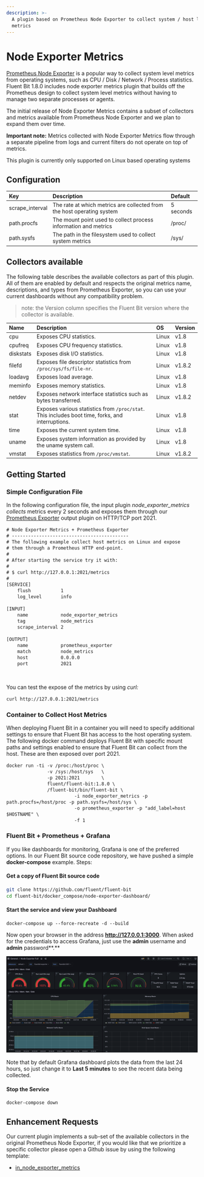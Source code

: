 ```yaml
---
description: >-
  A plugin based on Prometheus Node Exporter to collect system / host level
  metrics
---
```


# Node Exporter Metrics

[Prometheus Node Exporter](https://github.com/prometheus/node_exporter) is a popular way to collect system level metrics from operating systems, such as CPU / Disk / Network / Process statistics. Fluent Bit 1.8.0 includes node exporter metrics plugin that builds off the Prometheus design to collect system level metrics without having to manage two separate processes or agents.

The initial release of Node Exporter Metrics contains a subset of collectors and metrics available from Prometheus Node Exporter and we plan to expand them over time.

**Important note:** Metrics collected with Node Exporter Metrics flow through a separate pipeline from logs and current filters do not operate on top of metrics.

This plugin is currently only supported on Linux based operating systems  


## Configuration 

| Key | Description | Default |
| :--- | :--- | :--- |
| scrape\_interval | The rate at which metrics are collected from the host operating system | 5 seconds |
| path.procfs | The mount point used to collect process information and metrics | /proc/ |
| path.sysfs | The path in the filesystem used to collect system metrics  | /sys/ |

## Collectors available

The following table describes the available collectors as part of this plugin. All of them are enabled by default and respects the original metrics name, descriptions, and types from Prometheus Exporter, so you can use your current dashboards without any compatibility problem.

> note: the Version column specifies the Fluent Bit version where the collector is available.

| Name | Description | OS | Version |
| :--- | :--- | :--- | :--- |
| cpu | Exposes CPU statistics. | Linux | v1.8 |
| cpufreq | Exposes CPU frequency statistics. | Linux | v1.8 |
| diskstats | Exposes disk I/O statistics. | Linux | v1.8 |
| filefd | Exposes file descriptor statistics from `/proc/sys/fs/file-nr`. | Linux | v1.8.2 |
| loadavg | Exposes load average. | Linux | v1.8 |
| meminfo | Exposes memory statistics. | Linux | v1.8 |
| netdev | Exposes network interface statistics such as bytes transferred. | Linux | v1.8.2 |
| stat | Exposes various statistics from `/proc/stat`. This includes boot time, forks, and interruptions. | Linux | v1.8 |
| time | Exposes the current system time. | Linux  | v1.8 |
| uname | Exposes system information as provided by the uname system call. | Linux | v1.8 |
| vmstat | Exposes statistics from `/proc/vmstat`. | Linux | v1.8.2 |

## Getting Started

### Simple Configuration File

In the following configuration file, the input plugin _node\_exporter\_metrics collects_ metrics every 2 seconds and exposes them through our [Prometheus Exporter](../outputs/prometheus-exporter.md) output plugin on HTTP/TCP port 2021.

```text
# Node Exporter Metrics + Prometheus Exporter
# -------------------------------------------
# The following example collect host metrics on Linux and expose
# them through a Prometheus HTTP end-point.
#
# After starting the service try it with:
#
# $ curl http://127.0.0.1:2021/metrics
#
[SERVICE]
    flush           1
    log_level       info

[INPUT]
    name            node_exporter_metrics
    tag             node_metrics
    scrape_interval 2

[OUTPUT]
    name            prometheus_exporter
    match           node_metrics
    host            0.0.0.0
    port            2021

        
```

You can test the expose of the metrics by using _curl:_

```bash
curl http://127.0.0.1:2021/metrics
```

### Container to Collect Host Metrics

When deploying Fluent Bit in a container you will need to specify additional settings to ensure that Fluent Bit has access to the host operating system. The following docker command deploys Fluent Bit with specific mount paths and settings enabled to ensure that Fluent Bit can collect from the host. These are then exposed over port 2021.

```text
docker run -ti -v /proc:/host/proc \
               -v /sys:/host/sys   \
               -p 2021:2021        \
               fluent/fluent-bit:1.8.0 \
               /fluent-bit/bin/fluent-bit \
                         -i node_exporter_metrics -p path.procfs=/host/proc -p path.sysfs=/host/sys \
                         -o prometheus_exporter -p "add_label=host $HOSTNAME" \
                         -f 1
```

### Fluent Bit + Prometheus + Grafana

If you like dashboards for monitoring, Grafana is one of the preferred options. In our Fluent Bit source code repository, we have pushed a simple **docker-compose** example. Steps:

#### Get a copy of Fluent Bit source code

```bash
git clone https://github.com/fluent/fluent-bit
cd fluent-bit/docker_compose/node-exporter-dashboard/
```

#### Start the service and view your Dashboard

```text
docker-compose up --force-recreate -d --build
```

Now open your browser in the address **http://127.0.0.1:3000**. When asked for the credentials to access Grafana, just use the **admin** username and **admin** password**.**

![](../../.gitbook/assets/updated.png)

Note that by default Grafana dashboard plots the data from the last 24 hours, so just change it to **Last 5 minutes** to see the recent data being collected.

#### Stop the Service

```bash
docker-compose down
```

## Enhancement Requests

Our current plugin implements a sub-set of the available collectors in the original Prometheus Node Exporter, if you would like that we prioritize a specific collector please open a Github issue by using the following template:  
  
- [in\_node\_exporter\_metrics](https://github.com/fluent/fluent-bit/issues/new?assignees=&labels=&template=feature_request.md&title=in_node_exporter_metrics:%20add%20ABC%20collector)



